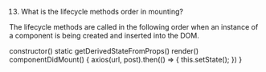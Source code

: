 13. What is the lifecycle methods order in mounting?



The lifecycle methods are called in the following order when an instance of a component is being created and inserted into the DOM.

constructor()
static getDerivedStateFromProps()
render()
componentDidMount() {
  axios(url, post).then(() => {
    this.setState();
  })
}








